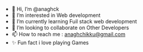 - 👋 Hi, I’m @anaghck
- 👀 I’m interested in Web development
- 🌱 I’m currently learning Fuil stack web development
- 💞️ I’m looking to collaborate on Other Developers
- 📫 How to reach me : anaghchikku@gmail.com
-  ✨ Fun fact i love playing Games

<!---
anaghck/anaghck is a ✨ special ✨ repository because its `README.md` (this file) appears on your GitHub profile.
You can click the Preview link to take a look at your changes.
--->
